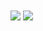 <a>
  <img align="center" src="https://github-readme-stats.vercel.app/api?username=WencongLiu&hide=stars,issues,contribs&theme=ambient_gradient&include_all_commits=true&hide_border=true" />
  <img align="center" src="https://komarev.com/ghpvc/?username=WencongLiu" />
</a>
